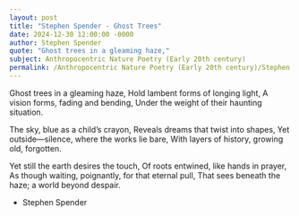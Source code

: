 ```yaml
---
layout: post
title: "Stephen Spender - Ghost Trees"
date: 2024-12-30 12:00:00 -0000
author: Stephen Spender
quote: "Ghost trees in a gleaming haze,"
subject: Anthropocentric Nature Poetry (Early 20th century)
permalink: /Anthropocentric Nature Poetry (Early 20th century)/Stephen Spender/Stephen Spender - Ghost Trees
---
```


Ghost trees in a gleaming haze,
Hold lambent forms of longing light,
A vision forms, fading and bending,
Under the weight of their haunting situation.

The sky, blue as a child’s crayon,
Reveals dreams that twist into shapes,
Yet outside—silence, where the works lie bare,
With layers of history, growing old, forgotten.

Yet still the earth desires the touch,
Of roots entwined, like hands in prayer,
As though waiting, poignantly, for that eternal pull,
That sees beneath the haze; a world beyond despair.

- Stephen Spender

